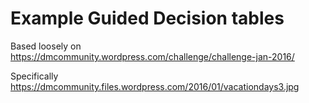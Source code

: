 Example Guided Decision tables
==============================

Based loosely on https://dmcommunity.wordpress.com/challenge/challenge-jan-2016/

Specifically https://dmcommunity.files.wordpress.com/2016/01/vacationdays3.jpg

